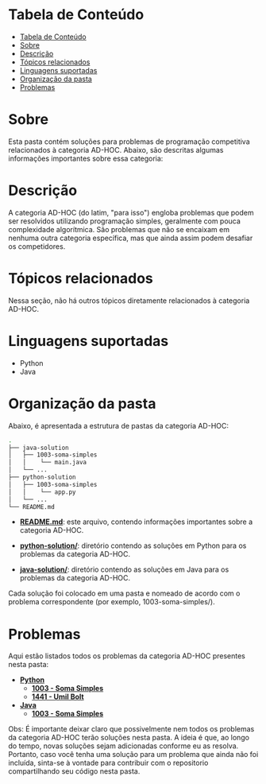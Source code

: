 # Tabela de Conteúdo

- [Tabela de Conteúdo](#tabela-de-conteúdo)
- [Sobre](#sobre)
- [Descrição](#descrição)
- [Tópicos relacionados](#tópicos-relacionados)
- [Linguagens suportadas](#linguagens-suportadas)
- [Organização da pasta](#organização-da-pasta)
- [Problemas](#problemas)

# Sobre
Esta pasta contém soluções para problemas de programação competitiva relacionados à categoria AD-HOC. Abaixo, são descritas algumas informações importantes sobre essa categoria:

# Descrição
A categoria AD-HOC (do latim, "para isso") engloba problemas que podem ser resolvidos utilizando programação simples, geralmente com pouca complexidade algorítmica. São problemas que não se encaixam em nenhuma outra categoria específica, mas que ainda assim podem desafiar os competidores.

# Tópicos relacionados
Nessa seção, não há outros tópicos diretamente relacionados à categoria AD-HOC.

# Linguagens suportadas

- Python
- Java

# Organização da pasta

Abaixo, é apresentada a estrutura de pastas da categoria AD-HOC:

```bash
.
├── java-solution
│   ├── 1003-soma-simples
│   │    └── main.java
│   └── ...
├── python-solution
│   ├── 1003-soma-simples
│   │    └── app.py
│   └── ...
└── README.md
```
- **[README.md](/AD-HOC/README.md)**: este arquivo, contendo informações importantes sobre a categoria AD-HOC.

- **[python-solution/](/AD-HOC/python-solution/)**: diretório contendo as soluções em Python para os problemas da categoria AD-HOC.

- **[java-solution/](/AD-HOC/java-solution/)**: diretório contendo as soluções em Java para os problemas da categoria AD-HOC.

Cada solução foi colocado em uma pasta e nomeado de acordo com o problema correspondente (por exemplo, 1003-soma-simples/).

# Problemas

Aqui estão listados todos os problemas da categoria AD-HOC presentes nesta pasta:

- **[Python](/AD-HOC/python-solution/)**
    - **[1003 - Soma Simples]()**
    - **[1441 - Umil Bolt]()**
- **[Java](/AD-HOC/java-solution/)**
    - **[1003 - Soma Simples]()**

Obs: É importante deixar claro que possivelmente nem todos os problemas da categoria AD-HOC terão soluções nesta pasta. A ideia é que, ao longo do tempo, novas soluções sejam adicionadas conforme eu as resolva. Portanto, caso você tenha uma solução para um problema que ainda não foi incluída, sinta-se à vontade para contribuir com o repositorio compartilhando seu código nesta pasta.